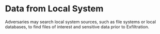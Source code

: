 # Data from Local System

Adversaries may search local system sources, such as file systems or local databases, to find files of interest and sensitive data prior to Exfiltration.